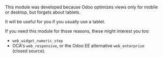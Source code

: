 This module was developed because Odoo optimizes views only for mobile or desktop, but
forgets about tablets.

It will be useful for you if you usually use a tablet.

If you need this module for those reasons, these might interest you too:

- `web_widget_numeric_step`
- OCA's `web_responsive`, or the Odoo EE alternative `web_enterprise` (closed source).
